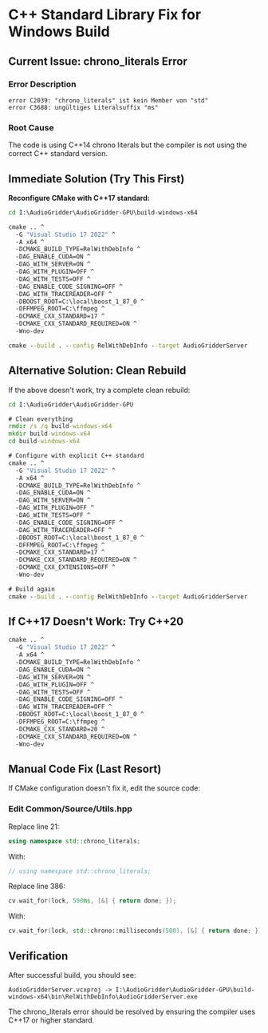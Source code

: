 # C++ Standard Library Fix for Windows Build

## Current Issue: chrono_literals Error

### Error Description
```
error C2039: "chrono_literals" ist kein Member von "std"
error C3688: ungültiges Literalsuffix "ms"
```

### Root Cause
The code is using C++14 chrono literals but the compiler is not using the correct C++ standard version.

## Immediate Solution (Try This First)

**Reconfigure CMake with C++17 standard:**

```cmd
cd I:\AudioGridder\AudioGridder-GPU\build-windows-x64

cmake .. ^
  -G "Visual Studio 17 2022" ^
  -A x64 ^
  -DCMAKE_BUILD_TYPE=RelWithDebInfo ^
  -DAG_ENABLE_CUDA=ON ^
  -DAG_WITH_SERVER=ON ^
  -DAG_WITH_PLUGIN=OFF ^
  -DAG_WITH_TESTS=OFF ^
  -DAG_ENABLE_CODE_SIGNING=OFF ^
  -DAG_WITH_TRACEREADER=OFF ^
  -DBOOST_ROOT=C:\local\boost_1_87_0 ^
  -DFFMPEG_ROOT=C:\ffmpeg ^
  -DCMAKE_CXX_STANDARD=17 ^
  -DCMAKE_CXX_STANDARD_REQUIRED=ON ^
  -Wno-dev

cmake --build . --config RelWithDebInfo --target AudioGridderServer
```

## Alternative Solution: Clean Rebuild

If the above doesn't work, try a complete clean rebuild:

```cmd
cd I:\AudioGridder\AudioGridder-GPU

# Clean everything
rmdir /s /q build-windows-x64
mkdir build-windows-x64
cd build-windows-x64

# Configure with explicit C++ standard
cmake .. ^
  -G "Visual Studio 17 2022" ^
  -A x64 ^
  -DCMAKE_BUILD_TYPE=RelWithDebInfo ^
  -DAG_ENABLE_CUDA=ON ^
  -DAG_WITH_SERVER=ON ^
  -DAG_WITH_PLUGIN=OFF ^
  -DAG_WITH_TESTS=OFF ^
  -DAG_ENABLE_CODE_SIGNING=OFF ^
  -DAG_WITH_TRACEREADER=OFF ^
  -DBOOST_ROOT=C:\local\boost_1_87_0 ^
  -DFFMPEG_ROOT=C:\ffmpeg ^
  -DCMAKE_CXX_STANDARD=17 ^
  -DCMAKE_CXX_STANDARD_REQUIRED=ON ^
  -DCMAKE_CXX_EXTENSIONS=OFF ^
  -Wno-dev

# Build again
cmake --build . --config RelWithDebInfo --target AudioGridderServer
```

## If C++17 Doesn't Work: Try C++20

```cmd
cmake .. ^
  -G "Visual Studio 17 2022" ^
  -A x64 ^
  -DCMAKE_BUILD_TYPE=RelWithDebInfo ^
  -DAG_ENABLE_CUDA=ON ^
  -DAG_WITH_SERVER=ON ^
  -DAG_WITH_PLUGIN=OFF ^
  -DAG_WITH_TESTS=OFF ^
  -DAG_ENABLE_CODE_SIGNING=OFF ^
  -DAG_WITH_TRACEREADER=OFF ^
  -DBOOST_ROOT=C:\local\boost_1_87_0 ^
  -DFFMPEG_ROOT=C:\ffmpeg ^
  -DCMAKE_CXX_STANDARD=20 ^
  -DCMAKE_CXX_STANDARD_REQUIRED=ON ^
  -Wno-dev
```

## Manual Code Fix (Last Resort)

If CMake configuration doesn't fix it, edit the source code:

### Edit Common/Source/Utils.hpp

Replace line 21:
```cpp
using namespace std::chrono_literals;
```

With:
```cpp
// using namespace std::chrono_literals;
```

Replace line 386:
```cpp
cv.wait_for(lock, 500ms, [&] { return done; });
```

With:
```cpp
cv.wait_for(lock, std::chrono::milliseconds(500), [&] { return done; });
```

## Verification

After successful build, you should see:
```
AudioGridderServer.vcxproj -> I:\AudioGridder\AudioGridder-GPU\build-windows-x64\bin\RelWithDebInfo\AudioGridderServer.exe
```

The chrono_literals error should be resolved by ensuring the compiler uses C++17 or higher standard.
